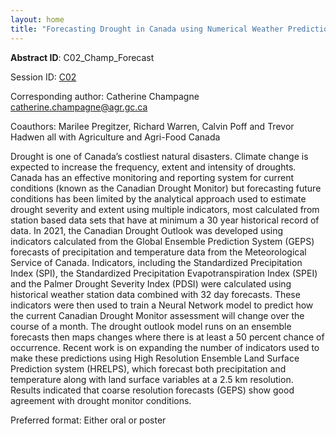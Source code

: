 ```yaml
---
layout: home
title: "Forecasting Drought in Canada using Numerical Weather Prediction Data"
---
```



**Abstract ID**: C02_Champ_Forecast

Session ID: [C02](.)

Corresponding author: Catherine Champagne <a href="mailto:catherine.champagne@agr.gc.ca">catherine.champagne@agr.gc.ca</a>

Coauthors: Marilee Pregitzer, Richard Warren, Calvin Poff and Trevor Hadwen all with Agriculture and Agri-Food Canada 

Drought is one of Canada’s costliest natural disasters. Climate change is expected to increase the frequency, extent and intensity of droughts. Canada has an effective monitoring and reporting system for current conditions (known as the Canadian Drought Monitor) but forecasting future conditions has been limited by the analytical approach used to estimate drought severity and extent using multiple indicators, most calculated from station based data sets that have at minimum a 30 year historical record of data. In 2021, the Canadian Drought Outlook was developed using indicators calculated from the Global Ensemble Prediction System (GEPS) forecasts of precipitation and temperature data from the Meteorological Service of Canada. Indicators, including the Standardized Precipitation Index (SPI), the Standardized Precipitation Evapotranspiration Index (SPEI) and the Palmer Drought Severity Index (PDSI) were calculated using historical weather station data combined with 32 day forecasts. These indicators were then used to train a Neural Network model to predict how the current Canadian Drought Monitor assessment will change over the course of a month. The drought outlook model runs on an ensemble forecasts then maps changes where there is at least a 50 percent chance of occurrence. Recent work is on expanding the number of indicators used to make these predictions using High Resolution Ensemble Land Surface Prediction system (HRELPS), which forecast both precipitation and temperature along with land surface variables at a 2.5 km resolution. Results indicated that coarse resolution forecasts (GEPS) show good agreement with drought monitor conditions.

Preferred format: Either oral or poster
